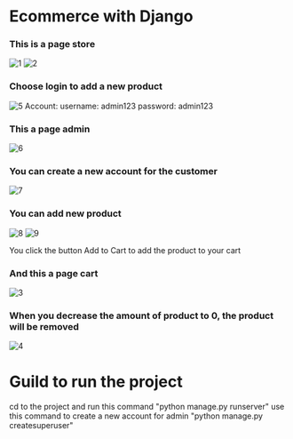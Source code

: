 # Ecommerce with Django

### This is a page store
![1](https://github.com/TxmMinh/Ecommerce/assets/93864928/a27406e3-21c4-4186-a326-440124c909ef)
![2](https://github.com/TxmMinh/Ecommerce/assets/93864928/24ad95a0-0f8a-460b-80f4-253a8442038c)

### Choose login to add a new product
![5](https://github.com/TxmMinh/Ecommerce/assets/93864928/f6ac69f4-a06f-45cd-9cbe-d06ee1ce31ed)
Account: username: admin123
         password: admin123

### This a page admin
![6](https://github.com/TxmMinh/Ecommerce/assets/93864928/7b0777ab-f91a-4552-8a59-9346b2d71ba5)

### You can create a new account for the customer
![7](https://github.com/TxmMinh/Ecommerce/assets/93864928/3cceced0-a6cb-424f-ab6f-eb51f446cc1d)

### You can add new product
![8](https://github.com/TxmMinh/Ecommerce/assets/93864928/2f2f2eb8-2b88-4c34-a6cd-c177bd61ec94)
![9](https://github.com/TxmMinh/Ecommerce/assets/93864928/1d5b4b71-33c8-45f3-bd1e-0e5ebc4a7666)

You click the button Add to Cart to add the product to your cart

### And this a page cart
![3](https://github.com/TxmMinh/Ecommerce/assets/93864928/78a85a48-585e-4577-b7c2-e8432cf925c8)

### When you decrease the amount of product to 0, the product will be removed
![4](https://github.com/TxmMinh/Ecommerce/assets/93864928/70202565-e09d-412d-840e-2beacebe9b85)

# Guild to run the project
cd to the project and run this command "python manage.py runserver"
use this command to create a new account for admin "python manage.py createsuperuser"
